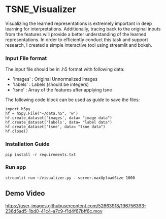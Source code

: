 # TSNE_Visualizer

Visualizing the learned representations is extremely important in deep learning for interpretations. Additionally, tracing back to the original inputs from the features will provide a better understanding of the learned representations. In order to efficiently conduct this task and support research, I created a simple interactive tool using streamlit and bokeh.

### Input File format

The input file should be in .h5 format with following data:

  - 'images' : Original Unnormalized images
  - 'labels' : Labels (should be integers)
  - 'tsne'   : Array of the features after applying tsne
  
The following code block can be used as guide to save the files:

```
import h5py
hf = h5py.File("~/data.h5", 'w')
hf.create_dataset('images', data= "image data")
hf.create_dataset('labels', data= "label data")
hf.create_dataset('tsne', data= "tsne data")
hf.close()
```



### Installation Guide

```
pip install -r requirements.txt
```

### Run app

```
streamlit run ~/visualizer.py --server.maxUploadSize 1000
```

## Demo Video





https://user-images.githubusercontent.com/52663918/196756393-236d5ad5-1bd0-41c4-a7c9-f1d4f67bff6c.mov


